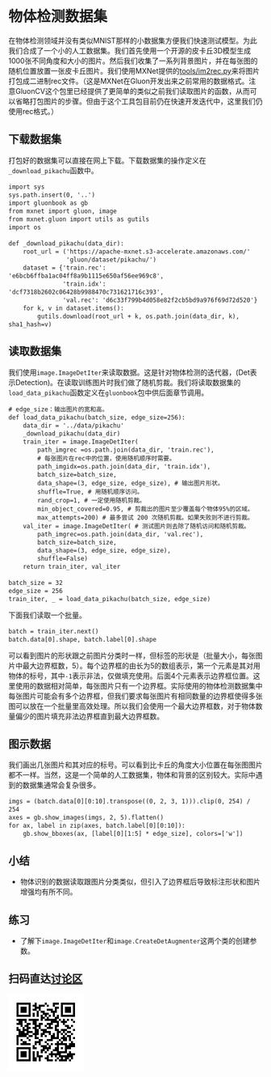 # 物体检测数据集

在物体检测领域并没有类似MNIST那样的小数据集方便我们快速测试模型。为此我们合成了一个小的人工数据集。我们首先使用一个开源的皮卡丘3D模型生成1000张不同角度和大小的图片。然后我们收集了一系列背景图片，并在每张图的随机位置放置一张皮卡丘图片。我们使用MXNet提供的[tools/im2rec.py](https://github.com/apache/incubator-mxnet/blob/master/tools/im2rec.py)来将图片打包成二进制rec文件。（这是MXNet在Gluon开发出来之前常用的数据格式。注意GluonCV这个包里已经提供了更简单的类似之前我们读取图片的函数，从而可以省略打包图片的步骤。但由于这个工具包目前仍在快速开发迭代中，这里我们仍使用rec格式。）

## 下载数据集

打包好的数据集可以直接在网上下载。下载数据集的操作定义在`_download_pikachu`函数中。

```{.python .input}
import sys
sys.path.insert(0, '..')
import gluonbook as gb
from mxnet import gluon, image
from mxnet.gluon import utils as gutils
import os

def _download_pikachu(data_dir):
    root_url = ('https://apache-mxnet.s3-accelerate.amazonaws.com/'
                'gluon/dataset/pikachu/')
    dataset = {'train.rec': 'e6bcb6ffba1ac04ff8a9b1115e650af56ee969c8',
               'train.idx': 'dcf7318b2602c06428b9988470c731621716c393',
               'val.rec': 'd6c33f799b4d058e82f2cb5bd9a976f69d72d520'}
    for k, v in dataset.items():
        gutils.download(root_url + k, os.path.join(data_dir, k), sha1_hash=v)
```

## 读取数据集

我们使用`image.ImageDetIter`来读取数据。这是针对物体检测的迭代器，(Det表示Detection)。在读取训练图片时我们做了随机剪裁。我们将读取数据集的`load_data_pikachu`函数定义在`gluonbook`包中供后面章节调用。

```{.python .input  n=85}
# edge_size：输出图片的宽和高。
def load_data_pikachu(batch_size, edge_size=256): 
    data_dir = '../data/pikachu'
    _download_pikachu(data_dir)                                                                                                                 
    train_iter = image.ImageDetIter(
        path_imgrec =os.path.join(data_dir, 'train.rec'),
        # 每张图片在rec中的位置，使用随机顺序时需要。
        path_imgidx=os.path.join(data_dir, 'train.idx'), 
        batch_size=batch_size,
        data_shape=(3, edge_size, edge_size), # 输出图片形状。
        shuffle=True, # 用随机顺序访问。
        rand_crop=1, # 一定使用随机剪裁。
        min_object_covered=0.95, # 剪裁出的图片至少覆盖每个物体95%的区域。
        max_attempts=200) # 最多尝试 200 次随机剪裁。如果失败则不进行剪裁。
    val_iter = image.ImageDetIter( # 测试图片则去除了随机访问和随机剪裁。
        path_imgrec=os.path.join(data_dir, 'val.rec'),
        batch_size=batch_size,
        data_shape=(3, edge_size, edge_size),
        shuffle=False)
    return train_iter, val_iter

batch_size = 32
edge_size = 256
train_iter, _ = load_data_pikachu(batch_size, edge_size)
```

下面我们读取一个批量。

```{.python .input  n=86}
batch = train_iter.next()
batch.data[0].shape, batch.label[0].shape
```

可以看到图片的形状跟之前图片分类时一样，但标签的形状是（批量大小，每张图片中最大边界框数，5）。每个边界框的由长为5的数组表示，第一个元素是其对用物体的标号，其中`-1`表示非法，仅做填充使用。后面4个元素表示边界框位置。这里使用的数据相对简单，每张图片只有一个边界框。实际使用的物体检测数据集中每张图片可能会有多个边界框，但我们要求每张图片有相同数量的边界框使得多张图可以放在一个批量里高效处理。所以我们会使用一个最大边界框数，对于物体数量偏少的图片填充非法边界框直到最大边界框数。

## 图示数据

我们画出几张图片和其对应的标号。可以看到比卡丘的角度大小位置在每张图图片都不一样。当然，这是一个简单的人工数据集，物体和背景的区别较大。实际中遇到的数据集通常会复杂很多。

```{.python .input  n=19}
imgs = (batch.data[0][0:10].transpose((0, 2, 3, 1))).clip(0, 254) / 254
axes = gb.show_images(imgs, 2, 5).flatten()
for ax, label in zip(axes, batch.label[0][0:10]):
    gb.show_bboxes(ax, [label[0][1:5] * edge_size], colors=['w'])
```

## 小结

* 物体识别的数据读取跟图片分类类似，但引入了边界框后导致标注形状和图片增强均有所不同。

## 练习

* 了解下`image.ImageDetIter`和`image.CreateDetAugmenter`这两个类的创建参数。

## 扫码直达[讨论区](https://discuss.gluon.ai/t/topic/7022)

![](../img/qr_object-detection-dataset.svg)
